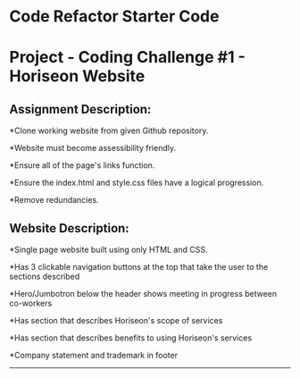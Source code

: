 # Code Refactor Starter Code

# Project - Coding Challenge #1 - Horiseon Website

## Assignment Description:

\*Clone working website from given Github repository.

\*Website must become assessibility friendly.

\*Ensure all of the page's links function.

\*Ensure the index.html and style.css files have a logical progression.

\*Remove redundancies.

## Website Description:

\*Single page website built using only HTML and CSS.

\*Has 3 clickable navigation buttons at the top that take the user to the sections described

\*Hero/Jumbotron below the header shows meeting in progress between co-workers

\*Has section that describes Horiseon's scope of services

\*Has section that describes benefits to using Horiseon's services

\*Company statement and trademark in footer

---
